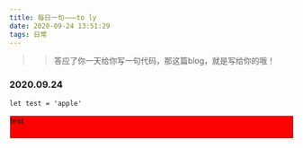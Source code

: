 ```yaml
---
title: 每日一句———to ly
date: 2020-09-24 13:51:29
tags: 日常
---
```

>> 答应了你一天给你写一句代码，那这篇blog，就是写给你的哦！

### 2020.09.24
```
let test = 'apple'
```
<div style="background:red;width:100%;height:40px;border:1px solid #fff;" onclick="this.innerHTML = 'apple'">test</div>